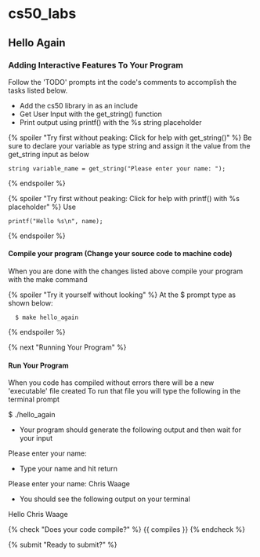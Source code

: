 # cs50_labs

## Hello Again 
### Adding Interactive Features To Your Program 

Follow the 'TODO' prompts int the code's comments to accomplish the tasks listed below.

  - Add the cs50 library in as an include
  - Get User Input with the get_string() function
  - Print output using printf() with the %s string placeholder


{% spoiler "Try first without peaking: Click for help with get_string()" %}
Be sure to declare your variable as type string and assign it the value from the get_string input as below

```
string variable_name = get_string("Please enter your name: ");
```

{% endspoiler %}

{% spoiler "Try first without peaking: Click for help with printf() with %s placeholder" %}
Use

```
printf("Hello %s\n", name);
```

{% endspoiler %}

#### Compile your program (Change your source code to machine code)
When you are done with the changes listed above compile your program with the make command

{% spoiler "Try it yourself without looking" %}
At the $ prompt type as shown below:

```
  $ make hello_again
```

{% endspoiler %}
  
{% next "Running Your Program" %}

#### Run Your Program
When you code has compiled without errors there will be a new 'executable' file created
To run that file you will type the following in the terminal prompt
  
$ ./hello_again

- Your program should generate the following output and then wait for your input 

Please enter your name: 

- Type your name and hit return 

Please enter your name: Chris Waage

- You should see the following output on your terminal 

Hello Chris Waage

{% check "Does your code compile?" %}
{{ compiles }}
{% endcheck %}

{% submit "Ready to submit?" %}
